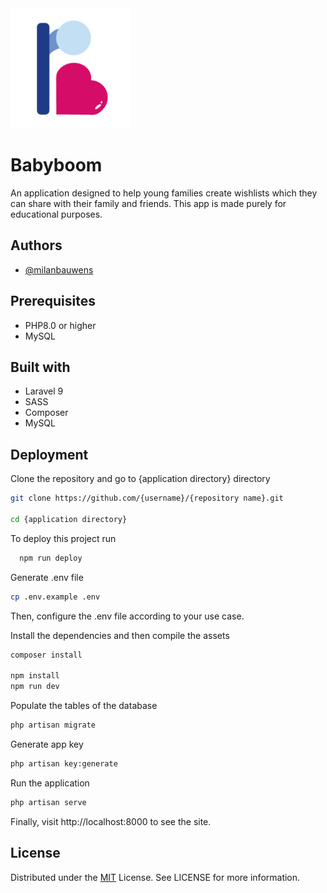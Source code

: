<img src="public/192x192.png">



# Babyboom 

An application designed to help young families create wishlists which they can share with their family and friends. This app is made purely for educational purposes. 

## Authors

- [@milanbauwens](https://www.instagram.com/milanbauwens)


## Prerequisites

- PHP8.0 or higher
- MySQL
## Built with

- Laravel 9
- SASS
- Composer
- MySQL
## Deployment

Clone the repository and go to {application directory} directory

```bash
git clone https://github.com/{username}/{repository name}.git

cd {application directory}
```


To deploy this project run

```bash
  npm run deploy
```

Generate .env file

```bash
cp .env.example .env
```

Then, configure the .env file according to your use case.

Install the dependencies and then compile the assets

```bash
composer install

npm install
npm run dev
```

Populate the tables of the database

```bash
php artisan migrate
```

Generate app key

```bash
php artisan key:generate
```

Run the application

```bash
php artisan serve
```

Finally, visit http://localhost:8000 to see the site.
## License

Distributed under the [MIT](https://choosealicense.com/licenses/mit/) License. See LICENSE for more information.

